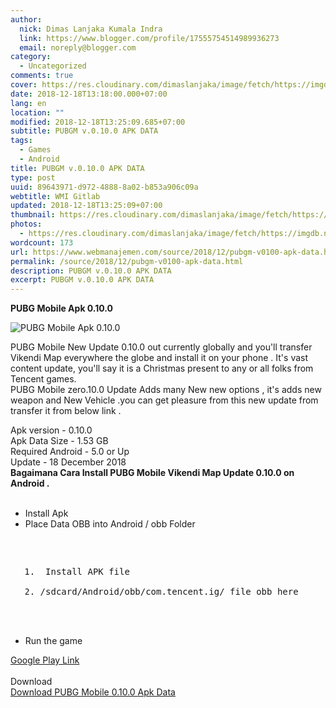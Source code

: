 ```yaml
---
author:
  nick: Dimas Lanjaka Kumala Indra
  link: https://www.blogger.com/profile/17555754514989936273
  email: noreply@blogger.com
category:
  - Uncategorized
comments: true
cover: https://res.cloudinary.com/dimaslanjaka/image/fetch/https://imgdb.net/images/4579.jpg
date: 2018-12-18T13:18:00.000+07:00
lang: en
location: ""
modified: 2018-12-18T13:25:09.685+07:00
subtitle: PUBGM v.0.10.0 APK DATA
tags:
  - Games
  - Android
title: PUBGM v.0.10.0 APK DATA
type: post
uuid: 89643971-d972-4888-8a02-b853a906c09a
webtitle: WMI Gitlab
updated: 2018-12-18T13:25:09+07:00
thumbnail: https://res.cloudinary.com/dimaslanjaka/image/fetch/https://imgdb.net/images/4579.jpg
photos:
  - https://res.cloudinary.com/dimaslanjaka/image/fetch/https://imgdb.net/images/4579.jpg
wordcount: 173
url: https://www.webmanajemen.com/source/2018/12/pubgm-v0100-apk-data.html
permalink: /source/2018/12/pubgm-v0100-apk-data.html
description: PUBGM v.0.10.0 APK DATA
excerpt: PUBGM v.0.10.0 APK DATA
---
```


<strong>PUBG Mobile Apk 0.10.0</strong><div><img src="https://res.cloudinary.com/dimaslanjaka/image/fetch/https://imgdb.net/images/4579.jpg" alt="PUBG Mobile Apk 0.10.0" title="PUBG Mobile Apk 0.10.0"></div><p>PUBG Mobile New Update 0.10.0 out currently globally and you'll transfer Vikendi Map everywhere the globe and install it on your phone . It's vast content update, you'll say it is a Christmas present to any or all folks from Tencent games.<br>PUBG Mobile zero.10.0 Update Adds many New new options , it's adds new weapon and New Vehicle .you can get pleasure from this new update from transfer it from below link . </p>    Apk version - 0.10.0 <br>    Apk Data Size - 1.53 GB <br>    Required Android - 5.0 or Up <br>    Update - 18 December 2018 <br><strong>    Bagaimana Cara Install PUBG Mobile Vikendi Map Update 0.10.0 on Android . </strong><br><br><ul>    <li>        Install Apk     </li>    <li>        Place Data OBB into Android / obb Folder <br>   <pre><br><ol><br><li> Install APK file </li><br><li>/sdcard/Android/obb/com.tencent.ig/ file obb here </li><br></ol><br>   </pre>    </li>    <li>        Run the game     </li></ul><div>    <a href="https://play.google.com/store/apps/details?id=com.tencent.ig&amp;hl=en_IN" target="_blank" title="pubg 0.10.0 google play" alt="pubg 0.10.0 google play" rel="noopener noreferer nofollow">        Google Play Link     </a></div><div>    <br></div><div>    Download </div><div>    <a href="https://www.mediafire.com/file/dna69p0z4smjna6/PUBG-MOBILE-APK%2BDATA-0.10.0.rar" target="_blank" rel="noopener noreferer nofollow">        Download PUBG Mobile 0.10.0 Apk Data     </a></div>